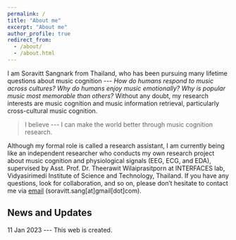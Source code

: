 ```yaml
---
permalink: /
title: "About me"
excerpt: "About me"
author_profile: true
redirect_from: 
  - /about/
  - /about.html
---
```

I am Soravitt Sangnark from Thailand, who has been pursuing many lifetime questions about music cognition --- *How do humans respond to music across cultures?* *Why do humans enjoy music emotionally?* *Why is popular music most memorable than others?* Without any doubt, my research interests are music cognition and music information retrieval, particularly cross-cultural music cognition.

> I believe --- I can make the world better through music cognition research.

Although my formal role is called a research assistant, I am currently being like an independent researcher who conducts my own research project about music cognition and physiological signals (EEG, ECG, and EDA), supervised by Asst. Prof. Dr. Theerawit Wilaiprasitporn at INTERFACES lab, Vidyasirimedi Institute of Science and Technology, Thailand. If you have any questions, look for collaboration, and so on, please don’t hesitate to contact me via [email](soravitt.sang@gmail.com) (soravitt.sang[at]gmail[dot]com).

News and Updates
---
11 Jan 2023 --- This web is created.

